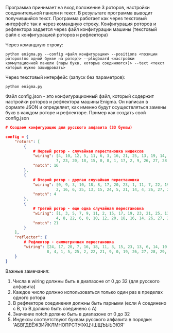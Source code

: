 Программа принимает на вход положение 3 роторов, настройки соединительной панели и текст. В результате программа выводит получившийся текст. Программа работает как через текстовый интерфейс так и через командную строку. Конфигурация роторов и рефлектора задается через файл конфигурации машины (текстовый файл с конфигурацией роторов и рефлектора) 

Через командную строку:

```python enigma.py --config <файл конфигурации> --positions <позиции роторов(по одной букве на ротор)> --plugboard <настройки коммутационной панели (пары букв, которые соединяются)> --text <текст который нужно зашифровать>```

Через текстовый интерфейс (запуск без параметров):

```python enigma.py```

Файл config.json - это конфигурационный файл, который содержит настройки роторов и рефлектора машины Enigma. Он написан в формате JSON и определяет, как именно будут осуществляться замены букв в каждом роторе и рефлекторе.
Пример как создать свой config.json
```json
# Создаем конфигурацию для русского алфавита (33 буквы)

config = {
    "rotors": [
        {
            # Первый ротор - случайная перестановка индексов
            "wiring": [4, 10, 12, 5, 11, 6, 3, 16, 21, 25, 13, 19, 14, 22, 24, 
                      7, 23, 20, 18, 15, 0, 8, 1, 17, 2, 9, 26, 27, 28, 29, 30, 31, 32],
            "notch": 16
        },
        {
            # Второй ротор - другая случайная перестановка
            "wiring": [0, 9, 3, 10, 18, 8, 17, 20, 23, 1, 11, 7, 22, 19, 12, 
                      2, 16, 6, 25, 13, 15, 24, 5, 21, 14, 4, 26, 27, 28, 29, 30, 31, 32],
            "notch": 4
        },
        {
            # Третий ротор - еще одна случайная перестановка
            "wiring": [1, 3, 5, 7, 9, 11, 2, 15, 17, 19, 23, 21, 25, 13, 24, 
                      4, 8, 22, 6, 0, 10, 12, 20, 18, 16, 14, 26, 27, 28, 29, 30, 31, 32],
            "notch": 21
        }
    ],
    "reflector": {
        # Рефлектор - симметричная перестановка
        "wiring": [24, 17, 20, 7, 16, 18, 11, 3, 15, 23, 13, 6, 14, 10, 12, 
                  8, 4, 1, 5, 25, 2, 22, 21, 9, 0, 19, 26, 27, 28, 29, 30, 31, 32]
    }
}
```
Важные замечания:
1) Числа в wiring должны быть в диапазоне от 0 до 32 (для русского алфавита)
2) Каждое число должно использоваться только один раз в пределах одного ротора
3) В рефлекторе соединения должны быть парными (если A соединено с B, то B должно быть соединено с A)
4) Значение notch должно быть в диапазоне от 0 до 32
5) Индексы соответствуют буквам русского алфавита в порядке: 'АБВГДЕЁЖЗИЙКЛМНОПРСТУФХЦЧШЩЪЫЬЭЮЯ'

